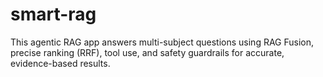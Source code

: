 # smart-rag
This agentic RAG app answers multi-subject questions using RAG Fusion, precise ranking (RRF), tool use, and safety guardrails for accurate, evidence-based results.
